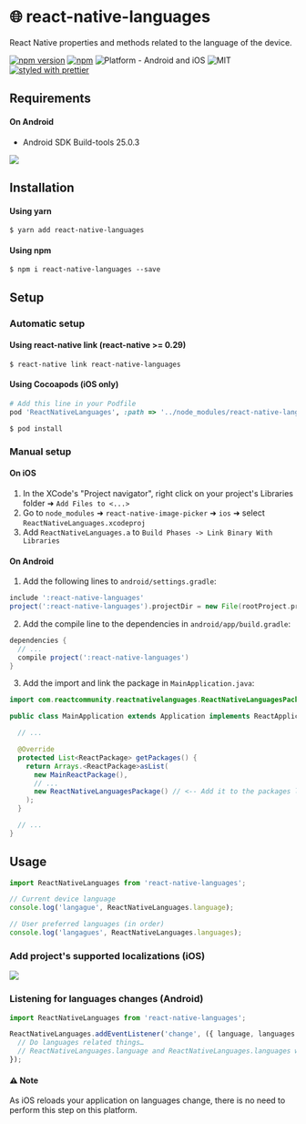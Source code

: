 # 🌐 react-native-languages

React Native properties and methods related to the language of the device.

[![npm version](https://badge.fury.io/js/react-native-languages.svg)](https://badge.fury.io/js/react-native-languages) [![npm](https://img.shields.io/npm/dt/react-native-languages.svg)](https://www.npmjs.org/package/react-native-languages) ![Platform - Android and iOS](https://img.shields.io/badge/platform-Android%20%7C%20iOS-yellow.svg) ![MIT](https://img.shields.io/dub/l/vibe-d.svg) [![styled with prettier](https://img.shields.io/badge/styled_with-prettier-ff69b4.svg)](https://github.com/prettier/prettier)

## Requirements

#### On Android

- Android SDK Build-tools 25.0.3

![](https://github.com/react-community/react-native-languages/blob/master/docs/android-build-tools.png?raw=true)

## Installation

#### Using yarn
```
$ yarn add react-native-languages
```

#### Using npm
```
$ npm i react-native-languages --save
```

## Setup

### Automatic setup

#### Using react-native link (react-native >= 0.29)

```
$ react-native link react-native-languages
```

#### Using Cocoapods (iOS only)

```ruby
# Add this line in your Podfile
pod 'ReactNativeLanguages', :path => '../node_modules/react-native-languages'
```

```
$ pod install
```

### Manual setup

#### On iOS

1. In the XCode's "Project navigator", right click on your project's Libraries folder ➜ `Add Files to <...>`
2. Go to `node_modules` ➜ `react-native-image-picker` ➜ `ios` ➜ select `ReactNativeLanguages.xcodeproj`
3. Add `ReactNativeLanguages.a` to `Build Phases -> Link Binary With Libraries`

#### On Android

1. Add the following lines to `android/settings.gradle`:

```gradle
include ':react-native-languages'
project(':react-native-languages').projectDir = new File(rootProject.projectDir, '../node_modules/react-native-languages/android')
```

2. Add the compile line to the dependencies in `android/app/build.gradle`:

```gradle
dependencies {
  // ...
  compile project(':react-native-languages')
}
```

3. Add the import and link the package in `MainApplication.java`:

```java
import com.reactcommunity.reactnativelanguages.ReactNativeLanguagesPackage; // <-- Add the ReactNativeLanguages import

public class MainApplication extends Application implements ReactApplication {

  // ...

  @Override
  protected List<ReactPackage> getPackages() {
    return Arrays.<ReactPackage>asList(
      new MainReactPackage(),
      // ...
      new ReactNativeLanguagesPackage() // <-- Add it to the packages list
    );
  }

  // ...
}
```

## Usage

```javascript
import ReactNativeLanguages from 'react-native-languages';

// Current device language
console.log('langague', ReactNativeLanguages.language);

// User preferred languages (in order)
console.log('langagues', ReactNativeLanguages.languages);
```

### Add project's supported localizations (iOS)

![](https://github.com/react-community/react-native-languages/blob/master/docs/xcode-adding-locales.png?raw=true)

### Listening for languages changes (Android)

```javascript
import ReactNativeLanguages from 'react-native-languages';

ReactNativeLanguages.addEventListener('change', ({ language, languages }) => {
  // Do languages related things…
  // ReactNativeLanguages.language and ReactNativeLanguages.languages will be correct too !
});
```

#### ⚠️ Note

As iOS reloads your application on languages change, there is no need to perform this step on this platform.
